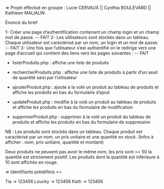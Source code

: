 => Projet effectué en groupe : Lucie CERVAUX || Cynthia BOULEVARD || Kathleen MALIALIN

Énoncé du brief


1- Créer une page d’authentification contenant un champ login et un champ mot de passe. -- FAIT
2- Les utilisateurs sont stockés dans un tableau. Chaque
utilisateur est caractérisé par un nom, un login et un mot de passe. -- FAIT
3- Une fois que l’utilisateur s’est authentifié on le redirige
vers une page d’accueil qui contient des liens vers les pages suivantes : -- FAIT

- listerProduits.php :
affiche une liste de produits

- rechercherProduits.php : 
affiche une liste de produits à partir d’un seuil de quantité saisi par l’utilisateur

- ajouterProduit.php : 
ajoute à la volé un produit au tableau de produits et 
affiche les produits en bas du formulaire d’ajout

- updateProduit.php : 
modifie à la volé un produit au tableau de produits et 
affiche les produits en bas du formulaire de modification 

- supprimerProduit.php : 
supprimer à la volé un produit du tableau de produits et 
affiche les produits en bas du formulaire de suppression 

NB : Les produits sont stockés dans un tableau. 
Chaque produit est caractérisé par un nom, un prix unitaire et une quantité en stock. 
(Infos à afficher : nom, prix unitaire, quantité et montant) 

Deux produits ne peuvent pas avoir le même nom, les prix sont >= 50
la quantité est strictement positif. Les produits dont la quantité est inférieure à 10 sont
affichés en rouge. 

=> Identifiants prédéfinis <=

Tia -> 123456
Loucky -> 123456
Kath -> 123456